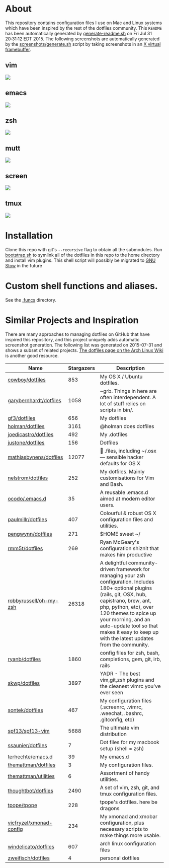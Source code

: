 <!--

This README is auto-generated with generate-readme.sh
Please add changes there.

-->




















# About
This repository contains configuration files I use on Mac and Linux systems
which have been inspired by the rest of the dotfiles community.
This `README` has been automatically generated by
[generate-readme.sh][generate-readme.sh] on Fri Jul 31 20:31:12 EDT 2015.
The following screenshots are automatically generated by
the [screenshots/generate.sh][screenshot-gen] script
by taking screenshots in an [X virtual framebuffer][xvfb].

[screenshot-gen]: https://github.com/bamos/dotfiles/blob/master/screenshots/generate.sh
[xvfb]: http://www.x.org/archive/X11R7.7/doc/man/man1/Xvfb.1.xhtml
[generate-readme.sh]: https://github.com/bamos/dotfiles/blob/master/generate-readme.sh
## vim
![](https://raw.githubusercontent.com/bamos/dotfiles/master/screenshots/vim.png)
## emacs
![](https://raw.githubusercontent.com/bamos/dotfiles/master/screenshots/emacs.png)
## zsh
![](https://raw.githubusercontent.com/bamos/dotfiles/master/screenshots/zsh.png)
## mutt
![](https://raw.githubusercontent.com/bamos/dotfiles/master/screenshots/mutt.png)
## screen
![](https://raw.githubusercontent.com/bamos/dotfiles/master/screenshots/screen.png)
## tmux
![](https://raw.githubusercontent.com/bamos/dotfiles/master/screenshots/tmux.png)
# Installation

Clone this repo with git's `--recursive` flag to obtain all the submodules.
Run [bootstrap.sh][bootstrap.sh] to symlink all of the dotfiles in this repo
to the home directory and install vim plugins.
This shell script will possibly be migrated to [GNU Stow][stow] in the future

[bootstrap.sh]: https://github.com/bamos/dotfiles/blob/master/bootstrap.sh
[stow]: http://www.gnu.org/software/stow/


# Custom shell functions and aliases.
See the [.funcs][funcs] directory.

[funcs]: https://github.com/bamos/dotfiles/blob/master/.funcs

# Similar Projects and Inspiration
There are many approaches to managing dotfiles on GitHub
that have inspired this repository, and this project
uniquely adds automatic screenshot generation.
The following list was generated on 2015-07-31 and
shows a subset of related projects.
[The dotfiles page on the Arch Linux Wiki](https://wiki.archlinux.org/index.php/Dotfiles)
is another good resource.

Name | Stargazers | Description
----|----|----
[cowboy/dotfiles](https://github.com/cowboy/dotfiles) | 853 | My OS X / Ubuntu dotfiles.
[garybernhardt/dotfiles](https://github.com/garybernhardt/dotfiles) | 1058 | ~grb. Things in here are often interdependent. A lot of stuff relies on scripts in bin/.
[gf3/dotfiles](https://github.com/gf3/dotfiles) | 656 | My dotfiles
[holman/dotfiles](https://github.com/holman/dotfiles) | 3161 | @holman does dotfiles
[joedicastro/dotfiles](https://github.com/joedicastro/dotfiles) | 492 | My .dotfiles
[justone/dotfiles](https://github.com/justone/dotfiles) | 156 | Dotfiles
[mathiasbynens/dotfiles](https://github.com/mathiasbynens/dotfiles) | 12077 | :wrench: .files, including ~/.osx — sensible hacker defaults for OS X
[nelstrom/dotfiles](https://github.com/nelstrom/dotfiles) | 252 | My dotfiles. Mainly customisations for Vim and Bash.
[ocodo/.emacs.d](https://github.com/ocodo/.emacs.d) | 35 | A reusable .emacs.d aimed at modern editor users.
[paulmillr/dotfiles](https://github.com/paulmillr/dotfiles) | 407 | Colourful & robust OS X configuration files and utilities. 
[pengwynn/dotfiles](https://github.com/pengwynn/dotfiles) | 271 | $HOME sweet ~/
[rmm5t/dotfiles](https://github.com/rmm5t/dotfiles) | 269 | Ryan McGeary's configuration shiznit that makes him productive
[robbyrussell/oh-my-zsh](https://github.com/robbyrussell/oh-my-zsh) | 26318 | A delightful community-driven framework for managing your zsh configuration. Includes 180+ optional plugins (rails, git, OSX, hub, capistrano, brew, ant, php, python, etc), over 120 themes to spice up your morning, and an auto-update tool so that makes it easy to keep up with the latest updates from the community.
[ryanb/dotfiles](https://github.com/ryanb/dotfiles) | 1860 | config files for zsh, bash, completions, gem, git, irb, rails
[skwp/dotfiles](https://github.com/skwp/dotfiles) | 3897 | YADR - The best vim,git,zsh plugins and the cleanest vimrc you've ever seen
[sontek/dotfiles](https://github.com/sontek/dotfiles) | 467 | My configuration files (.screenrc, .vimrc, .weechat, .bashrc, .gitconfig, etc)
[spf13/spf13-vim](https://github.com/spf13/spf13-vim) | 5688 | The ultimate vim distribution
[ssaunier/dotfiles](https://github.com/ssaunier/dotfiles) | 7 | Dot files for my macbook setup (shell = zsh)
[terhechte/emacs.d](https://github.com/terhechte/emacs.d) | 39 | My emacs.d
[themattman/dotfiles](https://github.com/themattman/dotfiles) | 3 | My configuration files.
[themattman/utilities](https://github.com/themattman/utilities) | 6 | Assortment of handy utilities.
[thoughtbot/dotfiles](https://github.com/thoughtbot/dotfiles) | 2490 | A set of vim, zsh, git, and tmux configuration files.
[tpope/tpope](https://github.com/tpope/tpope) | 228 | tpope's dotfiles. here be dragons
[vicfryzel/xmonad-config](https://github.com/vicfryzel/xmonad-config) | 234 | My xmonad and xmobar configuration, plus necessary scripts to make things more usable.
[windelicato/dotfiles](https://github.com/windelicato/dotfiles) | 607 | arch linux configuration files
[zweifisch/dotfiles](https://github.com/zweifisch/dotfiles) | 4 | personal dotfiles
